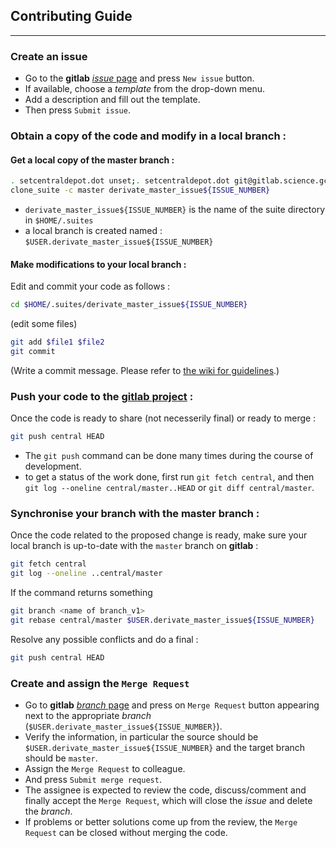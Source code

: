 ## Contributing Guide
----

### Create an issue

 - Go to the **gitlab** [*issue* page](https://gitlab.science.gc.ca/atmospheric-data-assimilation/derivate/issues) and press `New issue` button.
 - If available, choose a *template* from the drop-down menu.
 - Add a description and fill out the template.
 - Then press `Submit issue`.

### Obtain a copy of the code and modify in a local branch :

#### Get a local copy of the master branch :
```bash
. setcentraldepot.dot unset;. setcentraldepot.dot git@gitlab.science.gc.ca:atmospheric-data-assimilation/derivate.git
clone_suite -c master derivate_master_issue${ISSUE_NUMBER}
```

 - `derivate_master_issue${ISSUE_NUMBER}` is the name of the suite directory in `$HOME/.suites`
 - a local branch is created named : `$USER.derivate_master_issue${ISSUE_NUMBER}`

#### Make modifications to your local branch :
Edit and commit your code as follows :
```bash
cd $HOME/.suites/derivate_master_issue${ISSUE_NUMBER}
```
(edit some files)
```bash
git add $file1 $file2
git commit
```
(Write a commit message.  Please refer to [the wiki for guidelines](https://wiki.cmc.ec.gc.ca/wiki/Assimilation/env#Faire_des_commits_avec_Git).)

### Push your code to the [gitlab project](https://gitlab.science.gc.ca/atmospheric-data-assimilation/derivate) : 

Once the code is ready to share (not necesserily final) or ready to merge :
```bash
git push central HEAD
```

  - The `git push` command can be done many times during the course of development.
  - to get a status of the work done, first run `git fetch central`, and then `git log --oneline central/master..HEAD` 
 or 
`git diff central/master`.

### Synchronise your branch with the master branch : 

Once the code related to the proposed change is ready, make sure your local branch is up-to-date with the `master` branch on **gitlab** :

```bash
git fetch central
git log --oneline ..central/master
```
If the command returns something

```bash
git branch <name of branch_v1>
git rebase central/master $USER.derivate_master_issue${ISSUE_NUMBER}
```

Resolve any possible conflicts and do a final :
```bash
git push central HEAD
```

### Create and assign the `Merge Request`

  - Go to **gitlab** [*branch* page](https://gitlab.science.gc.ca/atmospheric-data-assimilation/derivate/branches) and press on `Merge Request` button appearing next to the appropriate *branch* (`$USER.derivate_master_issue${ISSUE_NUMBER}`).
  - Verify the information, in particular the source should be `$USER.derivate_master_issue${ISSUE_NUMBER}` and the target branch should be `master`.
  - Assign the `Merge Request` to colleague.
  - And press `Submit merge request`.
  - The assignee is expected to review the code, discuss/comment and finally accept the `Merge Request`, which will close the *issue* and delete the *branch*.
  - If problems or better solutions come up from the review, the `Merge Request` can be closed without merging the code.
